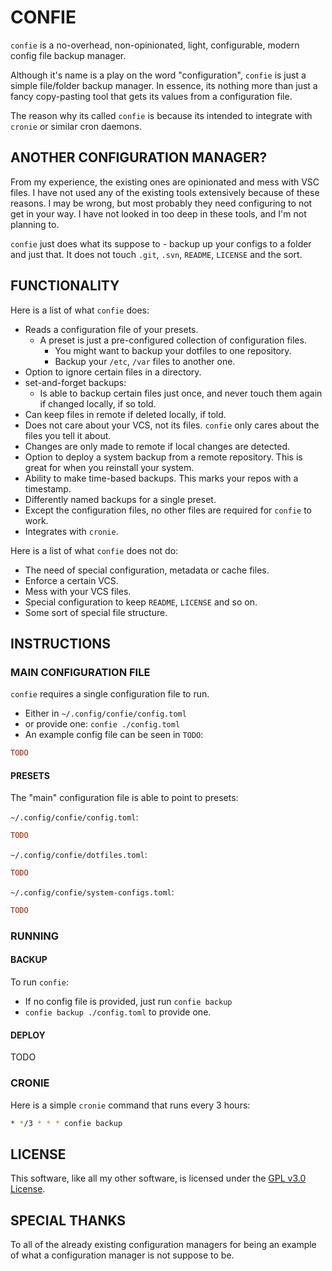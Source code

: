 # CONFIE

`confie` is a no-overhead, non-opinionated, light, configurable, modern config
file backup manager.

Although it's name is a play on the word "configuration", `confie` is just a
simple file/folder backup manager. In essence, its nothing more than just a
fancy copy-pasting tool that gets its values from a configuration file.

The reason why its called `confie` is because its intended to integrate with
`cronie` or similar cron daemons.

## ANOTHER CONFIGURATION MANAGER?

From my experience, the existing ones are opinionated and mess with VSC files.
I have not used any of the existing tools extensively because of these reasons.
I may be wrong, but most probably they need configuring to not get in your way.
I have not looked in too deep in these tools, and I'm not planning to.

`confie` just does what its suppose to - backup up your configs to a folder and
just that. It does not touch `.git`, `.svn`, `README`, `LICENSE` and the sort.

## FUNCTIONALITY

Here is a list of what `confie` does:

- Reads a configuration file of your presets.
  - A preset is just a pre-configured collection of configuration files.
    - You might want to backup your dotfiles to one repository.
    - Backup your `/etc`, `/var` files to another one.
- Option to ignore certain files in a directory.
- set-and-forget backups:
  - Is able to backup certain files just once, and never touch them again if
    changed locally, if so told.
- Can keep files in remote if deleted locally, if told.
- Does not care about your VCS, not its files. `confie` only cares about the
  files you tell it about.
- Changes are only made to remote if local changes are detected.
- Option to deploy a system backup from a remote repository. This is great for
  when you reinstall your system.
- Ability to make time-based backups. This marks your repos with a timestamp.
- Differently named backups for a single preset.
- Except the configuration files, no other files are required for `confie` to
  work.
- Integrates with `cronie`.

Here is a list of what `confie` does not do:

- The need of special configuration, metadata or cache files.
- Enforce a certain VCS.
- Mess with your VCS files.
- Special configuration to keep `README`, `LICENSE` and so on.
- Some sort of special file structure.

## INSTRUCTIONS

### MAIN CONFIGURATION FILE

`confie` requires a single configuration file to run.

- Either in `~/.config/confie/config.toml`
- or provide one: `confie ./config.toml`
- An example config file can be seen in `TODO`:

```toml
TODO
```

#### PRESETS

The "main" configuration file is able to point to presets:

`~/.config/confie/config.toml`:

```toml
TODO
```

`~/.config/confie/dotfiles.toml`:

```toml
TODO
```

`~/.config/confie/system-configs.toml`:

```toml
TODO
```

### RUNNING

#### BACKUP

To run `confie`:

- If no config file is provided, just run `confie backup`
- `confie backup ./config.toml` to provide one.

#### DEPLOY

TODO

### CRONIE

Here is a simple `cronie` command that runs every 3 hours:

```sh
* */3 * * * confie backup
```

## LICENSE

This software, like all my other software, is licensed under the [GPL v3.0 License](https://www.gnu.org/licenses/gpl-3.0.en.html).

## SPECIAL THANKS

To all of the already existing configuration managers for being an example of
what a configuration manager is not suppose to be.
